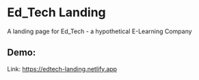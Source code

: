 # Ed_Tech Landing
A landing page for Ed_Tech - a hypothetical E-Learning Company

## Demo: 
Link: https://edtech-landing.netlify.app